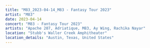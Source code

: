 ```yaml
---
title: "M83_2023-04-14_M83 - Fantasy Tour 2023"
artist: "M83"
date: 2023-04-14
concert: "M83 - Fantasy Tour 2023"
artists: "Apache 207, Adriatique, M83, Ay Wing, Rachika Nayar"
location: "Stubb's Waller Creek Amphitheater"
location_details: "Austin, Texas, United States"
---
```

